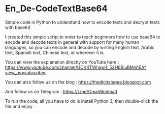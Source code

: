 # En_De-CodeTextBase64
Simple code in Python to understand how to encode texts and decrypt texts with base64

I created this simple script in order to teach beginners how to use base64 to encode and decode texts in general with support for many human languages, so you can encode and decode by writing English text, Arabic text, Spanish text, Chinese text, or wherever it is.

You can view the explanation directly on YouTube here : https://www.youtube.com/channel/UCK4TWhqw4_52H6BiuBMnhEA?view_as=subscriber

You can also follow us on the blog : https://thedigitalagee.blogspot.com

And follow us on Telegram : https://t.me/OmarMohmad

To run the code, all you have to do is install Python 3, then double-click the file and enjoy .
